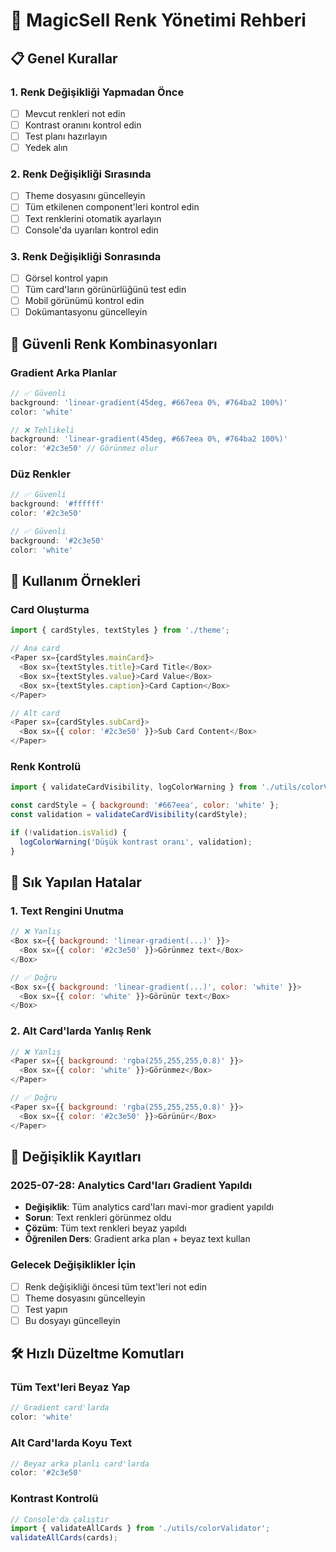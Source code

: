 # 🎨 MagicSell Renk Yönetimi Rehberi

## 📋 Genel Kurallar

### 1. Renk Değişikliği Yapmadan Önce
- [ ] Mevcut renkleri not edin
- [ ] Kontrast oranını kontrol edin
- [ ] Test planı hazırlayın
- [ ] Yedek alın

### 2. Renk Değişikliği Sırasında
- [ ] Theme dosyasını güncelleyin
- [ ] Tüm etkilenen component'leri kontrol edin
- [ ] Text renklerini otomatik ayarlayın
- [ ] Console'da uyarıları kontrol edin

### 3. Renk Değişikliği Sonrasında
- [ ] Görsel kontrol yapın
- [ ] Tüm card'ların görünürlüğünü test edin
- [ ] Mobil görünümü kontrol edin
- [ ] Dokümantasyonu güncelleyin

## 🎯 Güvenli Renk Kombinasyonları

### Gradient Arka Planlar
```javascript
// ✅ Güvenli
background: 'linear-gradient(45deg, #667eea 0%, #764ba2 100%)'
color: 'white'

// ❌ Tehlikeli
background: 'linear-gradient(45deg, #667eea 0%, #764ba2 100%)'
color: '#2c3e50' // Görünmez olur
```

### Düz Renkler
```javascript
// ✅ Güvenli
background: '#ffffff'
color: '#2c3e50'

// ✅ Güvenli
background: '#2c3e50'
color: 'white'
```

## 🔧 Kullanım Örnekleri

### Card Oluşturma
```javascript
import { cardStyles, textStyles } from './theme';

// Ana card
<Paper sx={cardStyles.mainCard}>
  <Box sx={textStyles.title}>Card Title</Box>
  <Box sx={textStyles.value}>Card Value</Box>
  <Box sx={textStyles.caption}>Card Caption</Box>
</Paper>

// Alt card
<Paper sx={cardStyles.subCard}>
  <Box sx={{ color: '#2c3e50' }}>Sub Card Content</Box>
</Paper>
```

### Renk Kontrolü
```javascript
import { validateCardVisibility, logColorWarning } from './utils/colorValidator';

const cardStyle = { background: '#667eea', color: 'white' };
const validation = validateCardVisibility(cardStyle);

if (!validation.isValid) {
  logColorWarning('Düşük kontrast oranı', validation);
}
```

## 🚨 Sık Yapılan Hatalar

### 1. Text Rengini Unutma
```javascript
// ❌ Yanlış
<Box sx={{ background: 'linear-gradient(...)' }}>
  <Box sx={{ color: '#2c3e50' }}>Görünmez text</Box>
</Box>

// ✅ Doğru
<Box sx={{ background: 'linear-gradient(...)', color: 'white' }}>
  <Box sx={{ color: 'white' }}>Görünür text</Box>
</Box>
```

### 2. Alt Card'larda Yanlış Renk
```javascript
// ❌ Yanlış
<Paper sx={{ background: 'rgba(255,255,255,0.8)' }}>
  <Box sx={{ color: 'white' }}>Görünmez</Box>
</Paper>

// ✅ Doğru
<Paper sx={{ background: 'rgba(255,255,255,0.8)' }}>
  <Box sx={{ color: '#2c3e50' }}>Görünür</Box>
</Paper>
```

## 📝 Değişiklik Kayıtları

### 2025-07-28: Analytics Card'ları Gradient Yapıldı
- **Değişiklik**: Tüm analytics card'ları mavi-mor gradient yapıldı
- **Sorun**: Text renkleri görünmez oldu
- **Çözüm**: Tüm text renkleri beyaz yapıldı
- **Öğrenilen Ders**: Gradient arka plan + beyaz text kullan

### Gelecek Değişiklikler İçin
- [ ] Renk değişikliği öncesi tüm text'leri not edin
- [ ] Theme dosyasını güncelleyin
- [ ] Test yapın
- [ ] Bu dosyayı güncelleyin

## 🛠️ Hızlı Düzeltme Komutları

### Tüm Text'leri Beyaz Yap
```javascript
// Gradient card'larda
color: 'white'
```

### Alt Card'larda Koyu Text
```javascript
// Beyaz arka planlı card'larda
color: '#2c3e50'
```

### Kontrast Kontrolü
```javascript
// Console'da çalıştır
import { validateAllCards } from './utils/colorValidator';
validateAllCards(cards);
``` 